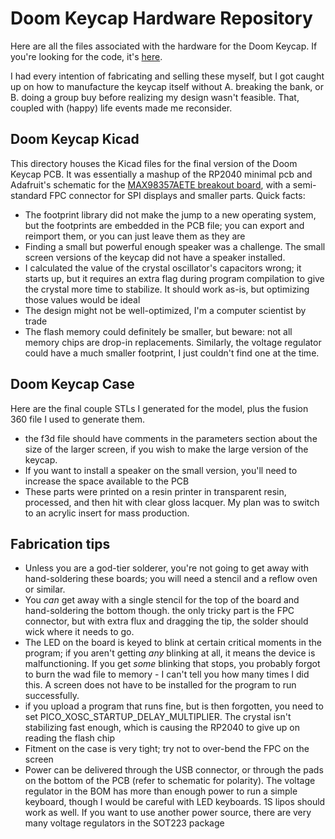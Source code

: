 # Doom Keycap Hardware Repository

Here are all the files associated with the hardware for the Doom Keycap. If you're looking for the code, it's [here](https://github.com/rsheldiii/rp2040-doom-LCD/).

I had every intention of fabricating and selling these myself, but I got caught up on how to manufacture the keycap itself without A. breaking the bank, or B. doing a group buy before realizing my design wasn't feasible. That, coupled with (happy) life events made me reconsider.

## Doom Keycap Kicad

This directory houses the Kicad files for the final version of the Doom Keycap PCB. It was essentially a mashup of the RP2040 minimal pcb and Adafruit's schematic for the [MAX98357AETE breakout board](https://learn.adafruit.com/adafruit-max98357-i2s-class-d-mono-amp/downloads), with a semi-standard FPC connector for SPI displays and smaller parts. Quick facts:

* The footprint library did not make the jump to a new operating system, but the footprints are embedded in the PCB file; you can export and reimport them, or you can just leave them as they are
* Finding a small but powerful enough speaker was a challenge. The small screen versions of the keycap did not have a speaker installed.
* I calculated the value of the crystal oscillator's capacitors wrong; it starts up, but it requires an extra flag during program compilation to give the crystal more time to stabilize. It should work as-is, but optimizing those values would be ideal
* The design might not be well-optimized, I'm a computer scientist by trade
* The flash memory could definitely be smaller, but beware: not all memory chips are drop-in replacements. Similarly, the voltage regulator could have a much smaller footprint, I just couldn't find one at the time. 


## Doom Keycap Case

Here are the final couple STLs I generated for the model, plus the fusion 360 file I used to generate them. 

* the f3d file should have comments in the parameters section about the size of the larger screen, if you wish to make the large version of the keycap.
* If you want to install a speaker on the small version, you'll need to increase the space available to the PCB
* These parts were printed on a resin printer in transparent resin, processed, and then hit with clear gloss lacquer. My plan was to switch to an acrylic insert for mass production.


## Fabrication tips

* Unless you are a god-tier solderer, you're not going to get away with hand-soldering these boards; you will need a stencil and a reflow oven or similar. 
* You _can_ get away with a single stencil for the top of the board and hand-soldering the bottom though. the only tricky part is the FPC connector, but with extra flux and dragging the tip, the solder should wick where it needs to go. 
* The LED on the board is keyed to blink at certain critical moments in the program; if you aren't getting _any_ blinking at all, it means the device is malfunctioning. If you get _some_ blinking that stops, you probably forgot to burn the wad file to memory - I can't tell you how many times I did this. A screen does not have to be installed for the program to run successfully.
* if you upload a program that runs fine, but is then forgotten, you need to set PICO_XOSC_STARTUP_DELAY_MULTIPLIER. The crystal isn't stabilizing fast enough, which is causing the RP2040 to give up on reading the flash chip
* Fitment on the case is very tight; try not to over-bend the FPC on the screen
* Power can be delivered through the USB connector, or through the pads on the bottom of the PCB (refer to schematic for polarity). The voltage regulator in the BOM has more than enough power to run a simple keyboard, though I would be careful with LED keyboards. 1S lipos should work as well. If you want to use another power source, there are very many voltage regulators in the SOT223 package
